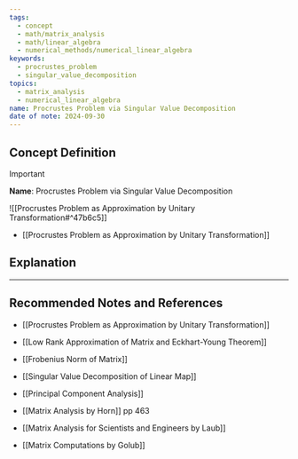 ```yaml
---
tags:
  - concept
  - math/matrix_analysis
  - math/linear_algebra
  - numerical_methods/numerical_linear_algebra
keywords:
  - procrustes_problem
  - singular_value_decomposition
topics:
  - matrix_analysis
  - numerical_linear_algebra
name: Procrustes Problem via Singular Value Decomposition
date of note: 2024-09-30
---
```


## Concept Definition

>[!important]
>**Name**: Procrustes Problem via Singular Value Decomposition


![[Procrustes Problem as Approximation by Unitary Transformation#^47b6c5]]


- [[Procrustes Problem as Approximation by Unitary Transformation]]
## Explanation





-----------
##  Recommended Notes and References


- [[Procrustes Problem as Approximation by Unitary Transformation]]
- [[Low Rank Approximation of Matrix and Eckhart-Young Theorem]]
- [[Frobenius Norm of Matrix]]

- [[Singular Value Decomposition of Linear Map]]
- [[Principal Component Analysis]]


- [[Matrix Analysis by Horn]] pp 463
- [[Matrix Analysis for Scientists and Engineers by Laub]]
- [[Matrix Computations by Golub]]